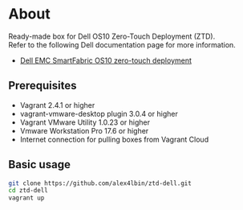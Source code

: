 # About

Ready-made box for Dell OS10 Zero-Touch Deployment (ZTD).\
Refer to the following Dell documentation page for more information.

* [Dell EMC SmartFabric OS10 zero-touch deployment](https://www.dell.com/support/manuals/en-us/smartfabric-os10-emp-partner/smartfabric-os-user-guide-10-5-1/dell-emc-smartfabric-os10-zero-touch-deployment?guid=guid-95ca07a2-2bcb-4ea2-84ef-ef9d11a4fa0e&lang=en-us)

## Prerequisites

* Vagrant 2.4.1 or higher
* vagrant-vmware-desktop plugin 3.0.4 or higher
* Vagrant VMware Utility 1.0.23 or higher
* Vmware Workstation Pro 17.6 or higher
* Internet connection for pulling boxes from Vagrant Cloud

## Basic usage

```bash
git clone https://github.com/alex4lbin/ztd-dell.git
cd ztd-dell
vagrant up
```
